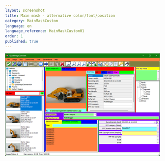 ```yaml
---
layout: screenshot
title: Main mask - alternative color/font/position
category: MainMaskCustom
language: en
language_reference: MainMaskCustom01
order: 1
published: true
---
```

<img src="https://raw.githubusercontent.com/QuickImageComment/QuickImageComment/main/UserManual/images/English-prg/FormQuickImageComment-bunt.png">
